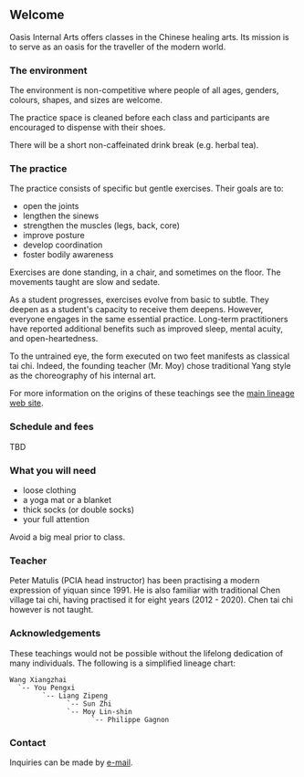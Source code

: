 ## Welcome

Oasis Internal Arts offers classes in the Chinese healing arts. Its mission is
to serve as an oasis for the traveller of the modern world.

### The environment

The environment is non-competitive where people of all ages, genders, colours,
shapes, and sizes are welcome.

The practice space is cleaned before each class and participants are encouraged
to dispense with their shoes.

There will be a short non-caffeinated drink break (e.g. herbal tea).

### The practice

The practice consists of specific but gentle exercises. Their goals are to:

* open the joints
* lengthen the sinews
* strengthen the muscles (legs, back, core)
* improve posture
* develop coordination
* foster bodily awareness

Exercises are done standing, in a chair, and sometimes on the floor. The
movements taught are slow and sedate.

As a student progresses, exercises evolve from basic to subtle. They deepen as
a student's capacity to receive them deepens. However, everyone engages in the
same essential practice. Long-term practitioners have reported additional
benefits such as improved sleep, mental acuity, and open-heartedness.

To the untrained eye, the form executed on two feet manifests as classical tai
chi. Indeed, the founding teacher (Mr. Moy) chose traditional Yang style as the
choreography of his internal art.

For more information on the origins of these teachings see the [main lineage
web site](https://taichinuances.com).

### Schedule and fees

TBD

### What you will need

* loose clothing
* a yoga mat or a blanket
* thick socks (or double socks)
* your full attention

Avoid a big meal prior to class.

### Teacher

Peter Matulis (PCIA head instructor) has been practising a modern expression of
yiquan since 1991. He is also familiar with traditional Chen village tai chi,
having practised it for eight years (2012 - 2020). Chen tai chi however is not
taught.

### Acknowledgements

These teachings would not be possible without the lifelong dedication of many
individuals. The following is a simplified lineage chart:

```
Wang Xiangzhai
  `-- You Pengxi
        `-- Liang Zipeng
              `-- Sun Zhi
              `-- Moy Lin-shin
                    `-- Philippe Gagnon
```

### Contact

Inquiries can be made by [e-mail](mailto:info@oasis-internal.art).
